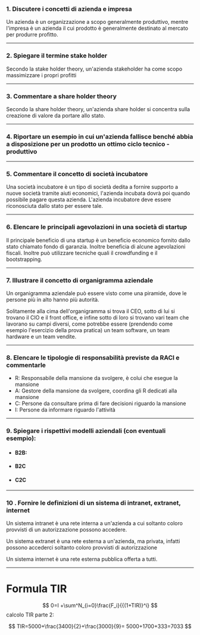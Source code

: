 ### 1. Discutere i concetti di azienda e impresa
Un azienda è un organizzazione a scopo generalmente produttivo, mentre l'impresa è un azienda il cui prodotto è generalmente destinato al mercato per produrre profitto.

---
### 2. Spiegare il termine stake holder
Secondo la stake holder theory, un'azienda stakeholder ha come scopo massimizzare i propri profitti

---
### 3. Commentare a share holder theory
Secondo la share holder theory, un'azienda share holder si concentra sulla creazione di valore da portare allo stato.

---
### 4. Riportare un esempio in cui un'azienda fallisce benché abbia a disposizione per un prodotto un ottimo ciclo tecnico - produttivo


---
### 5. Commentare il concetto di società incubatore
Una società incubatore è un tipo di società dedita a fornire supporto a nuove società tramite aiuti economici, l'azienda incubata dovrà poi quando possibile pagare questa azienda. L'azienda incubatore deve essere riconosciuta dallo stato per essere tale.

---
### 6. Elencare le principali agevolazioni in una società di startup
Il principale beneficio di una startup è un beneficio economico fornito dallo stato chiamato 
fondo di garanzia. Inoltre beneficia di alcune agevolazioni fiscali.
Inoltre può utilizzare tecniche quali il crowdfunding e il bootstrapping.

---
### 7. Illustrare il concetto di organigramma aziendale
Un organigramma aziendale può essere visto come una piramide, dove le persone più in alto hanno più autorità.

Solitamente alla cima dell'organigramma si trova il CEO, sotto di lui si trovano il CIO e il front office, e infine sotto di loro si trovano vari team che lavorano su campi diversi, come potrebbe essere (prendendo come esempio l'esercizio della prova pratica) un team software, un team hardware e un team vendite.

---
### 8. Elencare le tipologie di responsabilità previste da RACI e commentarle

- R: Responsabile della mansione da svolgere, è colui che esegue la mansione
- A: Gestore della mansione da svolgere, coordina gli R dedicati alla mansione
- C: Persone da consultare prima di fare decisioni riguardo la mansione
- I: Persone da informare riguardo l'attività

---
### 9. Spiegare i rispettivi modelli aziendali (con eventuali esempio):
- #### B2B: 
 - #### B2C
 - #### C2C

---
### 10 . Fornire le definizioni di un sistema di intranet, extranet, internet

Un sistema intranet è una rete interna a un'azienda a cui soltanto coloro provvisti di un autorizzazione possono accedere.

Un sistema extranet è una rete esterna a un'azienda, ma privata, infatti possono accederci soltanto coloro provvisti di autorizzazione

Un sistema internet è una rete esterna pubblica offerta a tutti.

---

# Formula TIR

$$
	0=I +\sum^N_{i=0}\frac{F_i}{{(1+TIR)}^i}
$$
calcolo TIR parte 2:

$$
TIR=5000+\frac{3400}{2}+\frac{3000}{9}= 5000+1700+333=7033
$$